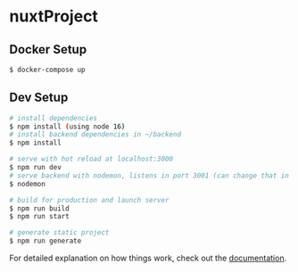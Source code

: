 # nuxtProject

## Docker Setup

```bash
$ docker-compose up
```

## Dev Setup

```bash
# install dependencies
$ npm install (using node 16)
# install backend dependencies in ~/backend
$ npm install

# serve with hot reload at localhost:3000
$ npm run dev
# serve backend with nodemon, listens in port 3001 (can change that in the enviroment files)
$ nodemon

# build for production and launch server
$ npm run build
$ npm run start

# generate static project
$ npm run generate
```

For detailed explanation on how things work, check out the [documentation](https://nuxtjs.org).
